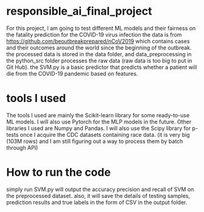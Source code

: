 # responsible_ai_final_project
For this project, I am going to test different ML models and their fairness on the fatality prediction for the COVID-19 virus infection
the data is from https://github.com/beoutbreakprepared/nCoV2019 which contains cases and their outcomes around the world since the beginning of the outbreak.
the processed data is stored in the data folder, and data_preprocessing in the python_src folder processes the raw data (raw data is too big to put in Git Hub).
the SVM.py is a basic predictor that predicts whether a patient will die from the COVID-19 pandemic based on features. 

# tools I used
The tools I used are mainly the Scikit-learn library for some ready-to-use ML models. I will also use Pytorch for the MLP models in the future. Other libraries I used are Numpy and Pandas. I will also use the Scipy library for p-tests once I acquire the CDC datasets containing race data. (it is very big (103M rows) and I am still figuring out a way to process them by batch through API)

# How to run the code
simply run SVM.py will output the accuracy precision and recall of SVM on the preprocessed dataset. also, it will save the details of testing samples, prediction results and true labels in the form of CSV in the output folder. 
